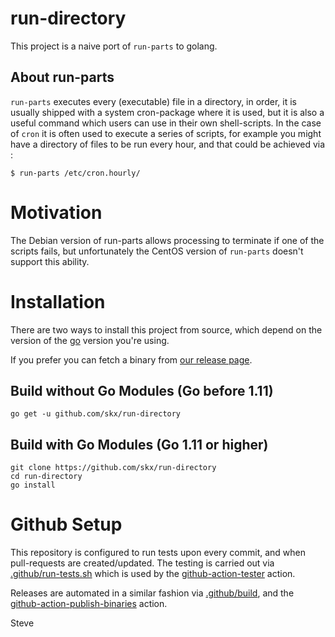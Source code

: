 # run-directory

This project is a naive port of `run-parts` to golang.


## About run-parts

`run-parts` executes every (executable) file in a directory, in order, it is usually shipped with a system cron-package where it is used, but it is also a useful command which users can use in their own shell-scripts.  In the case of `cron` it is often used to execute a series of scripts, for example you might have a directory of files to be run every hour, and that could be achieved via :

    $ run-parts /etc/cron.hourly/


# Motivation

The Debian version of run-parts allows processing to terminate if one of the scripts fails, but unfortunately the CentOS version of `run-parts` doesn't support this ability.


# Installation

There are two ways to install this project from source, which depend on the version of the [go](https://golang.org/) version you're using.

If you prefer you can fetch a binary from [our release page](https://github.com/skx/run-directory/releases).

## Build without Go Modules (Go before 1.11)

    go get -u github.com/skx/run-directory

## Build with Go Modules (Go 1.11 or higher)

    git clone https://github.com/skx/run-directory
    cd run-directory
    go install


# Github Setup

This repository is configured to run tests upon every commit, and when pull-requests are created/updated.  The testing is carried out via [.github/run-tests.sh](.github/run-tests.sh) which is used by the [github-action-tester](https://github.com/skx/github-action-tester) action.

Releases are automated in a similar fashion via [.github/build](.github/build), and the [github-action-publish-binaries](https://github.com/skx/github-action-publish-binaries) action.



Steve
